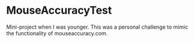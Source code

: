 # MouseAccuracyTest
Mini-project when I was younger. This was a personal challenge to mimic the functionality of mouseaccuracy.com. 
